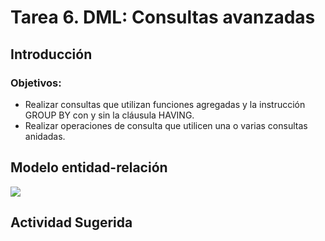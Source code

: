 # Tarea 6. DML: Consultas avanzadas 

## Introducción

### Objetivos:
- Realizar consultas que utilizan funciones agregadas y la instrucción GROUP BY con y sin la cláusula HAVING. 
- Realizar operaciones de consulta que utilicen una o varias consultas anidadas. 

## Modelo entidad-relación
![](https://raw.githubusercontent.com/DISC-isis2304-ST/Introduccion-a-SQL/22dc5290f9c3565253dab4565de219b490861fbc/modelos/e_relacion_parranderos.svg)

## Actividad Sugerida
